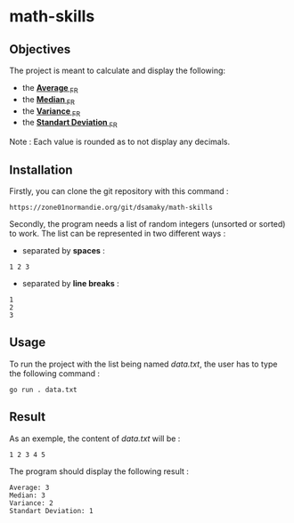 # math-skills

## Objectives

The project is meant to calculate and display the following:
- the [**Average**](https://en.wikipedia.org/wiki/Average)[<sub> FR</sub>](https://fr.wikipedia.org/wiki/Moyenne_arithm%C3%A9tique)
- the [**Median**](https://en.wikipedia.org/wiki/Median)[<sub> FR</sub>](https://fr.wikipedia.org/wiki/M%C3%A9diane_(statistiques))
- the [**Variance**](https://en.wikipedia.org/wiki/Variance)[<sub> FR</sub>](https://fr.wikipedia.org/wiki/Variance_(math%C3%A9matiques))
- the [**Standart Deviation**](https://en.wikipedia.org/wiki/Standard_deviation)[<sub> FR</sub>](https://fr.wikipedia.org/wiki/%C3%89cart_type)

Note : Each value is rounded as to not display any decimals.

## Installation

Firstly, you can clone the git repository with this command :
```
https://zone01normandie.org/git/dsamaky/math-skills
```

Secondly, the program needs a list of random integers (unsorted or sorted) to work. The list can be represented in two different ways :

- separated by **spaces** :

```
1 2 3
```

- separated by **line breaks** :
```
1
2
3
```

## Usage

To run the project with the list being named _data.txt_, the user has to type the following command :

```
go run . data.txt
```


## Result

As an exemple, the content of _data.txt_ will be :

```
1 2 3 4 5
```

The program should display the following result :
```
Average: 3
Median: 3
Variance: 2
Standart Deviation: 1
```